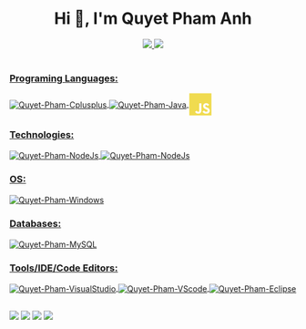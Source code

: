 <h1 align="center">Hi 👋, I'm Quyet Pham Anh</h1>

<div align="center">

</div>

<div align="center">
  <a href="https://github.com/phamanhquyet">
  <img height="180em" src="https://github-readme-stats.vercel.app/api?username=phamanhquyet&show_icons=true&theme=dracula&include_all_commits=true&count_private=true"/>
  <img height="180em" src="https://github-readme-stats.vercel.app/api/top-langs/?username=phamanhquyet&layout=compact&langs_count=7&theme=dracula"/>
</div>

<div style="display: inline_block"><br>
  <h3 align="left">Programing Languages:</h3>

  <img align="center" alt="Quyet-Pham-Cplusplus" height="40" width="40" src="https://user-images.githubusercontent.com/25181517/192106073-90fffafe-3562-4ff9-a37e-c77a2da0ff58.png">
  <img align="center" alt="Quyet-Pham-Java" height="40" width="40" src="https://user-images.githubusercontent.com/25181517/117201156-9a724800-adec-11eb-9a9d-3cd0f67da4bc.png">
  <img align="center" alt="Quyet-Pham-Js" height="40" width="40" src="https://raw.githubusercontent.com/devicons/devicon/master/icons/javascript/javascript-plain.svg">
  <h3 align="left">Technologies:</h3>
  
  <img align="center" alt="Quyet-Pham-NodeJs" height="40" width="40" src="https://user-images.githubusercontent.com/25181517/183568594-85e280a7-0d7e-4d1a-9028-c8c2209e073c.png">
  <img align="center" alt="Quyet-Pham-NodeJs" height="40" width="40" src="https://user-images.githubusercontent.com/25181517/183859966-a3462d8d-1bc7-4880-b353-e2cbed900ed6.png">
  
  <h3 align="left">OS:</h3>
  <img align="center" alt="Quyet-Pham-Windows" height="40" width="40" src="https://cdn.jsdelivr.net/gh/devicons/devicon/icons/windows8/windows8-original.svg">

  <h3 align="left">Databases:</h3>
  <img align="center" alt="Quyet-Pham-MySQL" height="40" width="40" src="https://cdn.jsdelivr.net/gh/devicons/devicon/icons/mysql/mysql-original-wordmark.svg">
  <h3 align="left">Tools/IDE/Code Editors:</h3>
  <img align="center" alt="Quyet-Pham-VisualStudio" height="40" width="40" src="https://icongr.am/devicon/visualstudio-plain.svg?size=128&color=currentColor">
  <img align="center" alt="Quyet-Pham-VScode" height="40" width="40" src="https://user-images.githubusercontent.com/25181517/192108891-d86b6220-e232-423a-bf5f-90903e6887c3.png">
  <img align="center" alt="Quyet-Pham-Eclipse" height="40" width="40" src="https://user-images.githubusercontent.com/25181517/192108892-6e9b5cdf-4e35-4a70-ad9a-801a93a07c1c.png">
</div>
  
  ##
 
<div> 
 	<a href="https://www.facebook.com/phamanhquyet277" target="_blank"><img src="https://img.shields.io/badge/Facebook-1363DF?style=for-the-badge&logo=facebook&logoColor=white" target="_blank"></a>
  <a href="https://www.instagram.com/quyet.277/" target="_blank"><img src="https://img.shields.io/badge/-Instagram-%23E4405F?style=for-the-badge&logo=instagram&logoColor=white" target="_blank"></a>
  <a href = "mailto:phamanhquyet.work@gmail.com" target="_blank"><img src="https://img.shields.io/badge/-Gmail-%23333?style=for-the-badge&logo=gmail&logoColor=white" target="_blank"></a>
  <a href="https://www.linkedin.com/in/phamanhquyet/" target="_blank"><img src="https://img.shields.io/badge/-LinkedIn-%230077B5?style=for-the-badge&logo=linkedin&logoColor=white" target="_blank"></a> 
 
</div>
